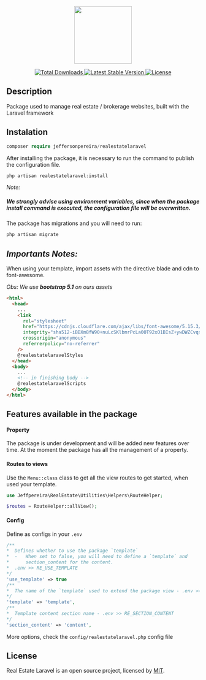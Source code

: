 <p align="center">
<a href="https://github.com/jeffepereira/real-estate-laravel" target="_blank">
<img src="https://cdn.jsdelivr.net/gh/jeffepereira/real-estate-laravel@1/dist/img/logorealestate.png" width="150">
</a>
</p>

<p align="center">
<a href="https://packagist.org/packages/jeffersonpereira/realestatelaravel">
<img src="https://img.shields.io/packagist/dt/jeffersonpereira/realestatelaravel" alt="Total Downloads">
</a>
<a href="https://packagist.org/packages/jeffersonpereira/realestatelaravel">
<img src="https://img.shields.io/packagist/v/jeffersonpereira/realestatelaravel" alt="Latest Stable Version">
</a>
<a href="https://packagist.org/packages/jeffersonpereira/realestatelaravel">
<img src="https://img.shields.io/packagist/l/jeffersonpereira/realestatelaravel" alt="License">
</a>
</p>

## Description

Package used to manage real estate / brokerage websites, built with the Laravel framework

## Instalation

```php
composer require jeffersonpereira/realestatelaravel
```

After installing the package, it is necessary to run the command to publish the configuration file.

```bash
php artisan realestatelaravel:install
```

_Note:_

##### We strongly advise using ​​environment variables, since when the package install command is executed, the configuration file will be overwritten.

The package has migrations and you will need to run:

```bash
php artisan migrate
```

## _Importants Notes:_

When using your template, import assets with the directive blade and cdn to font-awesome.

_Obs: We use **bootstrap 5.1** on ours assets_

```html
<html>
  <head>
    ...
    <link
      rel="stylesheet"
      href="https://cdnjs.cloudflare.com/ajax/libs/font-awesome/5.15.3/css/all.min.css"
      integrity="sha512-iBBXm8fW90+nuLcSKlbmrPcLa0OT92xO1BIsZ+ywDWZCvqsWgccV3gFoRBv0z+8dLJgyAHIhR35VZc2oM/gI1w=="
      crossorigin="anonymous"
      referrerpolicy="no-referrer"
    />
    @realestatelaravelStyles
  </head>
  <body>
    ...
    <!-- in finishing body -->
    @realestatelaravelScripts
  </body>
</html>
```

## Features available in the package

#### Property

The package is under development and will be added new features over time. At the moment the package has all the management of a property.

#### Routes to views

Use the `Menu::class` class to get all the view routes to get started, when used your template.

```php
use Jeffpereira\RealEstate\Utilities\Helpers\RouteHelper;

$routes = RouteHelper::allView();
```

#### Config

Define as configs in your `.env`

```php
/**
*  Defines whether to use the package `template`
*  -   When set to false, you will need to define a `template` and
*      section_content for the content.
*  .env >> RE_USE_TEMPLATE
*/
'use_template' => true
/**
*  The name of the `template` used to extend the package view - .env >> RE_TEMPLATE
*/
'template' => 'template',
/**
*  Template content section name - .env >> RE_SECTION_CONTENT
*/
'section_content' => 'content',
```

More options, check the `config/realestatelaravel.php` config file

## License

Real Estate Laravel is an open source project, licensed by [MIT](https://opensource.org/licenses/MIT).
